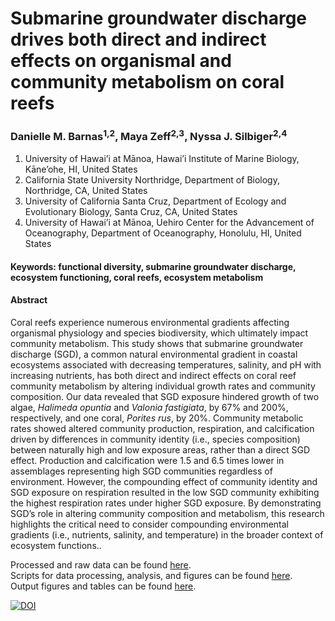 # Submarine groundwater discharge drives both direct and indirect effects on organismal and community metabolism on coral reefs
### Danielle M. Barnas<sup>1,2</sup>, Maya Zeff<sup>2,3</sup>, Nyssa J. Silbiger<sup>2,4</sup>
1. University of Hawai’i at Mānoa, Hawai’i Institute of Marine Biology, Kāne’ohe, HI, United States
2. California State University Northridge, Department of Biology, Northridge, CA, United States
3. University of California Santa Cruz, Department of Ecology and Evolutionary Biology, Santa Cruz, CA, United States
4. University of Hawai’i at Mānoa, Uehiro Center for the Advancement of Oceanography, Department of Oceanography, Honolulu, HI, United States

#### Keywords: functional diversity, submarine groundwater discharge, ecosystem functioning, coral reefs, ecosystem metabolism

#### Abstract
Coral reefs experience numerous environmental gradients affecting organismal physiology and species biodiversity, which ultimately impact community metabolism. This study shows that submarine groundwater discharge (SGD), a common natural environmental gradient in coastal ecosystems associated with decreasing temperatures, salinity, and pH with increasing nutrients, has both direct and indirect effects on coral reef community metabolism by altering individual growth rates and community composition. Our data revealed that SGD exposure hindered growth of two algae, <i>Halimeda opuntia</i> and <i>Valonia fastigiata</i>, by 67% and 200%, respectively, and one coral, <i>Porites rus</i>, by 20%. Community metabolic rates showed altered community production, respiration, and calcification driven by differences in community identity (i.e., species composition) between naturally high and low exposure areas, rather than a direct SGD effect. Production and calcification were 1.5 and 6.5 times lower in assemblages representing high SGD communities regardless of environment. However, the compounding effect of community identity and SGD exposure on respiration resulted in the low SGD community exhibiting the highest respiration rates under higher SGD exposure. By demonstrating SGD’s role in altering community composition and metabolism, this research highlights the critical need to consider compounding environmental gradients (i.e., nutrients, salinity, and temperature) in the broader context of ecosystem functions..

Processed and raw data can be found [here](Data/).  
Scripts for data processing, analysis, and figures can be found [here](Scripts/).  
Output figures and tables can be found [here](/Output).

[![DOI](https://zenodo.org/badge/767145233.svg)](https://doi.org/10.5281/zenodo.13892968)
